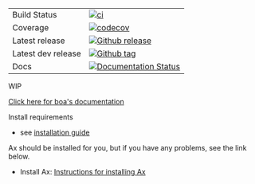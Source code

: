 
|                    |                                                                                                                                                                 |
|--------------------|-----------------------------------------------------------------------------------------------------------------------------------------------------------------|
| Build Status       | [![ci](https://github.com/madeline-scyphers/boa/actions/workflows/CI.yaml/badge.svg)](https://github.com/madeline-scyphers/boa/actions/workflows/CI.yaml)       |
| Coverage           | [![codecov](https://codecov.io/gh/madeline-scyphers/boa/branch/main/graph/badge.svg)](https://codecov.io/gh/madeline-scyphers/boa)                              |
| Latest release     | [![Github release](https://img.shields.io/github/release/madeline-scyphers/boa.svg?label=tag&colorB=11ccbb)](https://github.com/madeline-scyphers/boa/releases) |
| Latest dev release | [![Github tag](https://img.shields.io/github/v/tag/madeline-scyphers/boa.svg?label=tag&colorB=11ccbb)](https://github.com/madeline-scyphers/boa/tags)           |
| Docs               | [![Documentation Status](https://readthedocs.org/projects/pyboa/badge/?version=latest)](https://pyboa.readthedocs.io/en/latest/?badge=latest)                   |

WIP

[Click here for boa's documentation](https://pyboa.readthedocs.io/)

Install requirements

- see [installation guide](https://pyboa.readthedocs.io/en/latest/user_guide/getting_started.html#installation) 

Ax should be installed for you, but if you have any problems, see the link below.

- Install Ax: [Instructions for installing Ax](https://ax.dev/docs/installation.html)
